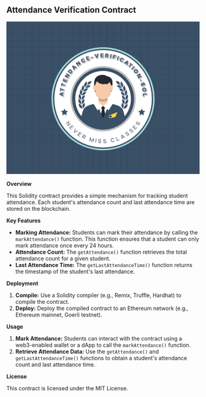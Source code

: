 ## Attendance Verification Contract
![Project Logo](logo.png)

**Overview**

This Solidity contract provides a simple mechanism for tracking student attendance. Each student's attendance count and last attendance time are stored on the blockchain.

**Key Features**

- **Marking Attendance:** Students can mark their attendance by calling the `markAttendance()` function. This function ensures that a student can only mark attendance once every 24 hours.
- **Attendance Count:** The `getAttendance()` function retrieves the total attendance count for a given student.
- **Last Attendance Time:** The `getLastAttendanceTime()` function returns the timestamp of the student's last attendance.

**Deployment**

1. **Compile:** Use a Solidity compiler (e.g., Remix, Truffle, Hardhat) to compile the contract.
2. **Deploy:** Deploy the compiled contract to an Ethereum network (e.g., Ethereum mainnet, Goerli testnet).

**Usage**

1. **Mark Attendance:** Students can interact with the contract using a web3-enabled wallet or a dApp to call the `markAttendance()` function.
2. **Retrieve Attendance Data:** Use the `getAttendance()` and `getLastAttendanceTime()` functions to obtain a student's attendance count and last attendance time.

**License**

This contract is licensed under the MIT License.
